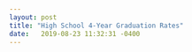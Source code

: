 ```yaml
---
layout: post
title: "High School 4-Year Graduation Rates"
date:   2019-08-23 11:32:31 -0400
---
```

<div class="legend"></div>
<svg class="high-school-grad-map" viewBox="0 0 900 560"></svg>
<script src="{{'assets/javascripts/high-school-grad-map.js' | absolute_url }}" type="module"></script>
